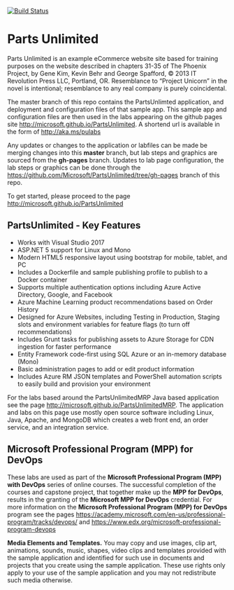 [![Build Status](https://dev.azure.com/NitsanDemo/AZ-400-PasrtsUnlimited/_apis/build/status/nitsanaz400.PartsUnlimited?branchName=master)](https://dev.azure.com/NitsanDemo/AZ-400-PasrtsUnlimited/_build/latest?definitionId=27&branchName=master)

# Parts Unlimited

Parts Unlimited is an example eCommerce website site based for training purposes on the website described in chapters 31-35 of The Phoenix Project, by Gene Kim, Kevin Behr and George Spafford, © 2013 IT Revolution Press LLC, Portland, OR. Resemblance to “Project Unicorn” in the novel is intentional; resemblance to any real company is purely coincidental. 

The master branch of this repo contains the PartsUnlimted application, and deployment and configuration files of that sample app. This sample app and configuration files are then used in the labs appearing on the github pages site <a href="http://microsoft.github.io/PartsUnlimited" target="_blank"><span style="color: #0066cc;" color="#0066cc">http://microsoft.github.io/PartsUnlimited</span></a>. A shortend url is available in the form of <a href="http://aka.ms/pulabs" target="_blank"><span style="color: #0066cc;" color="#0066cc">http://aka.ms/pulabs</span></a>

Any updates or changes to the application or labfiles can be made be merging changes into this **master** branch, but lab steps and graphics are sourced from the **gh-pages** branch. Updates to lab page configuration, the lab steps or graphics can be done through the <a href="https://github.com/Microsoft/PartsUnlimited/tree/gh-pages" target="_blank"><span style="color: #0066cc;" color="#0066cc">https://github.com/Microsoft/PartsUnlimited/tree/gh-pages</span></a> branch of this repo.



To get started, please proceed to the page <a href="http://microsoft.github.io/PartsUnlimited" target="_blank"><span style="color: #0066cc;" color="#0066cc">http://microsoft.github.io/PartsUnlimited</span></a>

## PartsUnlimited - Key Features
- Works with Visual Studio 2017
- ASP.NET 5 support for Linux and Mono
- Modern HTML5 responsive layout using bootstrap for mobile, tablet, and PC
- Includes a Dockerfile and sample publishing profile to publish to a Docker container
- Supports multiple authentication options including Azure Active Directory, Google, and Facebook
- Azure Machine Learning product recommendations based on Order History 
- Designed for Azure Websites, including Testing in Production, Staging slots and environment variables for feature flags (to turn off recommendations)
- Includes Grunt tasks for publishing assets to Azure Storage for CDN ingestion for faster performance
- Entity Framework code-first using SQL Azure or an in-memory database (Mono)
- Basic administration pages to add or edit product information
- Includes Azure RM JSON templates and PowerShell automation scripts to easily build and provision your environment


For the labs based around the PartsUnlimitedMRP Java based application see the page <a href="http://microsoft.github.io/PartsUnlimitedMRP" target="_blank"><span style="color: #0066cc;" color="#0066cc">http://microsoft.github.io/PartsUnlimitedMRP</span></a>. The application and labs on this page use mostly open source software including Linux, Java, Apache, and MongoDB which creates a web front end, an order service, and an integration service.



## Microsoft Professional Program (MPP) for DevOps

These labs are used as part of the **Microsoft Professional Program (MPP) with DevOps** series of online courses. The successful completion of the courses and capstone project, that together make up the **MPP for DevOps**, results in the granting of the **Microsoft MPP for DevOps** credential. For more information on the **Microsoft Professional Program (MPP) for DevOps** program see the pages <a href="https://academy.microsoft.com/en-us/professional-program/tracks/devops/ " target="_blank"><span style="color: #0066cc;" color="#0066cc">https://academy.microsoft.com/en-us/professional-program/tracks/devops/ </span></a> and <a href="https://www.edx.org/microsoft-professional-program-devops " target="_blank"><span style="color: #0066cc;" color="#0066cc">https://www.edx.org/microsoft-professional-program-devops</span></a> 


**Media Elements and Templates.** You may copy and use images, clip art, animations, sounds, music, shapes, video clips and templates provided with the sample application and identified for such use in documents and projects that you create using the sample application. These use rights only apply to your use of the sample application and you may not redistribute such media otherwise.
